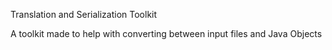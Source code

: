 Translation and Serialization Toolkit

A toolkit made to help with converting between input files and Java Objects
